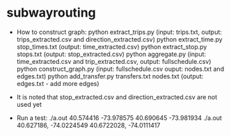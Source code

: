 subwayrouting
=============
* How to construct graph:
python extract_trips.py (input: trips.txt, output: trips_extracted.csv and direction_extracted.csv)
python extract_time.py stop_times.txt (output: time_extracted.csv)
python extract_stop.py stops.txt (output: stop_extracted.csv)
python aggregate.py (input: time_extracted.csv and trip_extracted.csv, output: fullschedule.csv)
python construct_graph.py (input: fullschedule.csv ouput: nodes.txt and edges.txt)
python add_transfer.py transfers.txt nodes.txt (output: edges.txt - add more edges)

* It is noted that stop_extracted.csv and direction_extracted.csv are not used yet

* Run a test: 
./a.out 40.574416 -73.978575 40.690645 -73.981934
./a.out 40.627186, -74.0224549 40.6722028, -74.0111417
